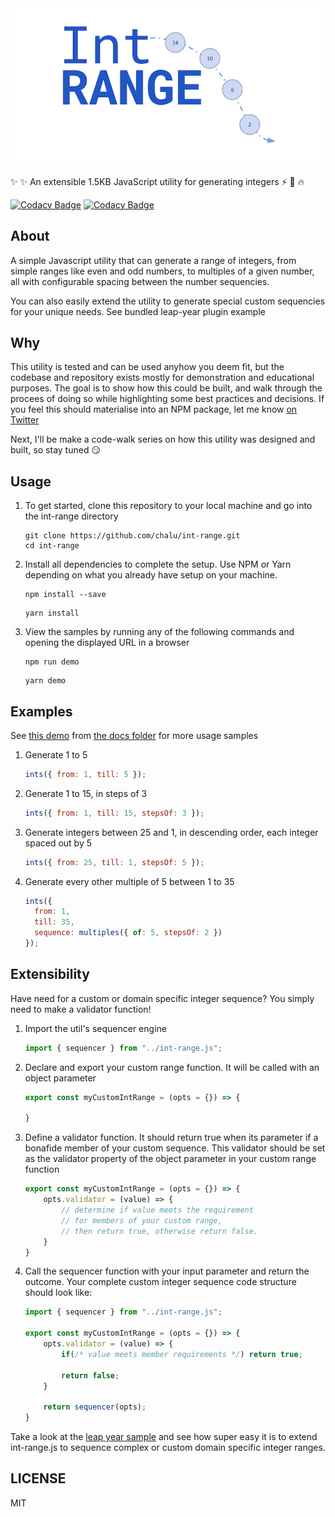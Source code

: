 <img src="./examples/ints.png">

:sparkles: :sparkles: An extensible 1.5KB JavaScript utility for generating integers :zap: :muscle: :fire:

[![Codacy Badge](https://api.codacy.com/project/badge/Grade/d9e9f0f2f0134e538327a072606dec71)](https://www.codacy.com/manual/chalu/int-range?utm_source=github.com&utm_medium=referral&utm_content=chalu/int-range&utm_campaign=Badge_Grade) [![Codacy Badge](https://api.codacy.com/project/badge/Coverage/d9e9f0f2f0134e538327a072606dec71)](https://www.codacy.com/manual/chalu/int-range?utm_source=github.com&utm_medium=referral&utm_content=chalu/int-range&utm_campaign=Badge_Coverage) 

## About

A simple Javascript utility that can generate a range of integers, from simple ranges like even and odd numbers, to multiples of a given number, all with configurable spacing between the number sequencies.

You can also easily extend the utility to generate special custom sequencies for your unique needs. See bundled leap-year plugin example

## Why

This utility is tested and can be used anyhow you deem fit, but the codebase and repository exists mostly for demonstration and educational purposes. The goal is to show how this could be built, and walk through the procees of doing so while highlighting some best practices and decisions. If you feel this should materialise into an NPM package, let me know [on Twitter](https://twitter.com/chaluwa)

Next, I'll be make a code-walk series on how this utility was designed and built, so stay tuned :smirk:

## Usage

1.  To get started, clone this repository to your local machine and go into the int-range directory

    ```console
    git clone https://github.com/chalu/int-range.git
    cd int-range
    ```

2.  Install all dependencies to complete the setup. Use NPM or Yarn depending on what you already have setup on your machine.

    ```console
    npm install --save
    ```

    ```console
    yarn install
    ```

3.  View the samples by running any of the following commands and opening the displayed URL in a browser

    ```console
    npm run demo
    ```

    ```console
    yarn demo
    ```

## Examples

See [this demo](https://chalu.github.io/int-range/index.html) from [the docs folder](https://github.com/chalu/int-range/tree/master/docs) for more usage samples

1.  Generate 1 to 5

    ```javascript
    ints({ from: 1, till: 5 });
    ```

2.  Generate 1 to 15, in steps of 3

    ```javascript
    ints({ from: 1, till: 15, stepsOf: 3 });
    ```

3.  Generate integers between 25 and 1, in descending order, each integer spaced out by 5

    ```javascript
    ints({ from: 25, till: 1, stepsOf: 5 });
    ```

4.  Generate every other multiple of 5 between 1 to 35
    ```javascript
    ints({
      from: 1,
      till: 35,
      sequence: multiples({ of: 5, stepsOf: 2 })
    });
    ```

## Extensibility

Have need for a custom or domain specific integer sequence? You simply need to make a validator function!

1.  Import the util's sequencer engine
    ```javascript
    import { sequencer } from "../int-range.js";
    ```

2.  Declare and export your custom range function. It will be called with an object parameter
    ```javascript
    export const myCustomIntRange = (opts = {}) => {

    }
    ```

3.  Define a validator function. It should return true when its parameter if a bonafide member of your custom sequence. This validator should be set as the validator property of the object parameter in your custom range function
    ```javascript
    export const myCustomIntRange = (opts = {}) => {
        opts.validator = (value) => {
            // determine if value meets the requirement
            // for members of your custom range, 
            // then return true, otherwise return false.
        }
    }
    ```

4.  Call the sequencer function with your input parameter and return the outcome. Your complete custom integer sequence code structure should look like: 
    ```javascript
    import { sequencer } from "../int-range.js";

    export const myCustomIntRange = (opts = {}) => {
        opts.validator = (value) => {
            if(/* value meets member requirements */) return true;

            return false;
        }

        return sequencer(opts);
    }
    ```

Take a look at the [leap year sample](https://github.com/chalu/int-range/blob/master/src/plugins/leap-year.js) and see how super easy it is to extend int-range.js to sequence complex or custom domain specific integer ranges.

## LICENSE
MIT
